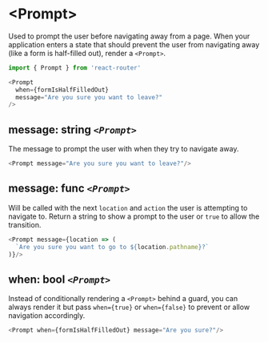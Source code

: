# &lt;Prompt>

Used to prompt the user before navigating away from a page. When your application enters a state that should prevent the user from navigating away (like a form is half-filled out), render a `<Prompt>`.

```js
import { Prompt } from 'react-router'

<Prompt
  when={formIsHalfFilledOut}
  message="Are you sure you want to leave?"
/>
```

## message: string _`<Prompt>`_

The message to prompt the user with when they try to navigate away.

```js
<Prompt message="Are you sure you want to leave?"/>
```

## message: func _`<Prompt>`_

Will be called with the next `location` and `action` the user is attempting to navigate to. Return a string to show a prompt to the user or `true` to allow the transition.

```js
<Prompt message={location => (
  `Are you sure you want to go to ${location.pathname}?`
)}/>
```

## when: bool _`<Prompt>`_

Instead of conditionally rendering a `<Prompt>` behind a guard, you can always render it but pass `when={true}` or `when={false}` to prevent or allow navigation accordingly.

```js
<Prompt when={formIsHalfFilledOut} message="Are you sure?"/>
```
